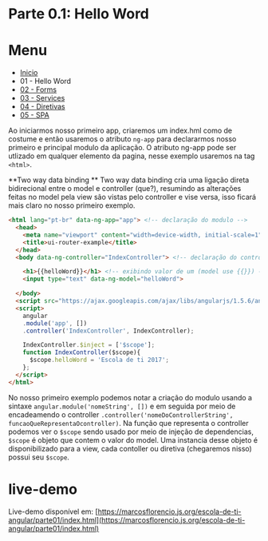 # Parte 0.1: Hello Word

# Menu
 -  [Inicio](../)
 -  01 - Hello Word
 -  [02 - Forms](../parte02/)
 -  [03 - Services](../parte03/)
 -  [04 - Diretivas](../parte04/)
 -  [05 - SPA](../parte05/)

Ao iniciarmos nosso primeiro app, criaremos um index.hml como de costume e então usaremos o atributo `ng-app` para declararmos nosso primeiro e principal modulo da aplicação. O atributo ng-app pode ser utlizado em qualquer elemento da pagina, nesse exemplo usaremos na tag `<html>`.

**Two way data binding **
Two way data binding cria uma ligação direta bidirecional entre o model e controller (que?), resumindo as alterações feitas no model pela view são vistas pelo controller e vise versa, isso ficará mais claro no nosso primeiro exemplo.

```html
<html lang="pt-br" data-ng-app="app"> <!-- declaração do modulo -->
  <head>
    <meta name="viewport" content="width=device-width, initial-scale=1">
    <title>ui-router-example</title>
  </head>
  <body data-ng-controller="IndexController"> <!-- declaração do controller -->

    <h1>{{helloWord}}</h1> <!-- exibindo valor de um (model use {{}}) -->
    <input type="text" data-ng-model="helloWord">

  </body>
  <script src="https://ajax.googleapis.com/ajax/libs/angularjs/1.5.6/angular.min.js"></script>
  <script>
    angular
    .module('app', [])
    .controller('IndexController', IndexController);

    IndexController.$inject = ['$scope']; 
    function IndexController($scope){
      $scope.helloWord = 'Escola de ti 2017';
    };
  </script>
</html>
```
No nosso primeiro exemplo podemos notar a criação do modulo usando a sintaxe `angular.module('nomeString', [])` e em seguida por meio de encadeamendo o controller `.controller('nomeDoControllerString', funcaoQueRepresentaOcontroller)`.
Na função que representa o controller podemos ver o `$scope` sendo usado por meio de injeção de dependencias, `$scope` é objeto que contem o valor do model. Uma instancia desse objeto é disponibilizado para a view, cada contoller ou diretiva (chegaremos nisso) possui seu `$scope`.

# live-demo

Live-demo disponível em:
[https://marcosflorencio.js.org/escola-de-ti-angular/parte01/index.html](https://marcosflorencio.js.org/escola-de-ti-angular/parte01/index.html)

